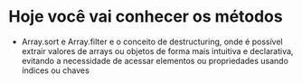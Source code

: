 # Hoje você vai conhecer os métodos

- Array.sort e Array.filter e o conceito de destructuring, onde é possível extrair valores de arrays ou objetos de forma mais intuitiva e declarativa, evitando a necessidade de acessar elementos ou propriedades usando índices ou chaves
